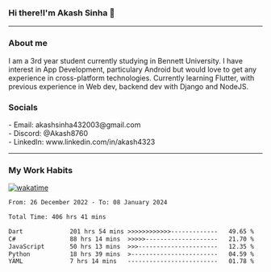 <h3>Hi there!I'm Akash Sinha 👋</h3>

--- 

<h3>About me</h3>
I am a 3rd year student currently studying in Bennett University. I have interest in App Development, particulary Android but would love to get any experience in cross-platform technologies. Currently learning Flutter, with previous experience in Web dev, backend dev with Django and NodeJS.

<h3>Socials</h3>
 - Email: akashsinha432003@gmail.com<br>
 - Discord: @Akash8760<br>
 - LinkedIn: www.linkedin.com/in/akash4323<br>


---

<h3>My Work Habits</h3>

[![wakatime](https://wakatime.com/badge/user/938b2951-49cf-4810-9b9e-c17cde3d3343.svg)](https://wakatime.com/@938b2951-49cf-4810-9b9e-c17cde3d3343)

<!--START_SECTION:waka-->

```txt
From: 26 December 2022 - To: 08 January 2024

Total Time: 406 hrs 41 mins

Dart             201 hrs 54 mins >>>>>>>>>>>>-------------   49.65 %
C#               88 hrs 14 mins  >>>>>--------------------   21.70 %
JavaScript       50 hrs 13 mins  >>>----------------------   12.35 %
Python           18 hrs 39 mins  >------------------------   04.59 %
YAML             7 hrs 14 mins   -------------------------   01.78 %
```

<!--END_SECTION:waka-->


